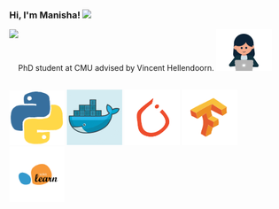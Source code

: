 ### Hi, I'm Manisha! <img src="https://media.giphy.com/media/hvRJCLFzcasrR4ia7z/giphy.gif" width="50px">

PhD student at CMU advised by Vincent Hellendoorn. 
<img src="images/developer.gif" width="100">
<a href="[https://scholar.google.com/citations?hl=en&user=uBmgGMAAAAAJ&view_op=list_works&sortby=pubdate](https://scholar.google.com/citations?hl=en&user=JWs4-NcAAAAJ&view_op=list_works&sortby=pubdate)"><img align="left" src="https://img.shields.io/badge/Gooogle Scholar-1DA1F2?&style=for-the-badge&logo=googlescholar&logoColor=white" /></a>
<br/><br/>
<p align="left">
  <img src="images/python.gif" width="100">
  <img src="images/docker.gif" width="100">
  <img src="images/pytorch.gif" width="100">
  <img src="images/tensorflow.gif" width="100">
  <img src="images/sklearn.gif" width="100">
</p>
